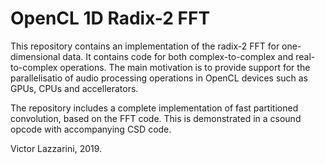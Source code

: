 OpenCL 1D Radix-2 FFT
================

This repository contains an implementation of the radix-2 FFT for
one-dimensional data. It contains code for both complex-to-complex
and real-to-complex operations. The main motivation is to provide support
for the parallelisatio of audio processing operations in OpenCL devices such
as GPUs, CPUs and accellerators.

The repository includes a complete implementation of fast partitioned
convolution, based on the FFT code. This is demonstrated in a csound
opcode with accompanying CSD code.

Victor Lazzarini, 2019.
